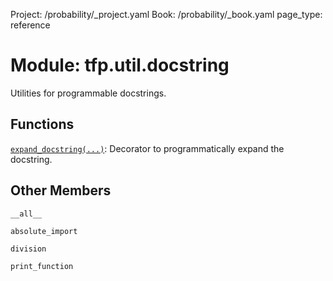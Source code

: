 Project: /probability/_project.yaml
Book: /probability/_book.yaml
page_type: reference
<div itemscope itemtype="http://developers.google.com/ReferenceObject">
<meta itemprop="name" content="tfp.util.docstring" />
<meta itemprop="property" content="__all__"/>
<meta itemprop="property" content="absolute_import"/>
<meta itemprop="property" content="division"/>
<meta itemprop="property" content="print_function"/>
</div>

# Module: tfp.util.docstring

Utilities for programmable docstrings.

## Functions

[`expand_docstring(...)`](../../tfp/util/docstring/expand_docstring.md): Decorator to programmatically expand the docstring.

## Other Members

`__all__`

`absolute_import`

`division`

`print_function`

